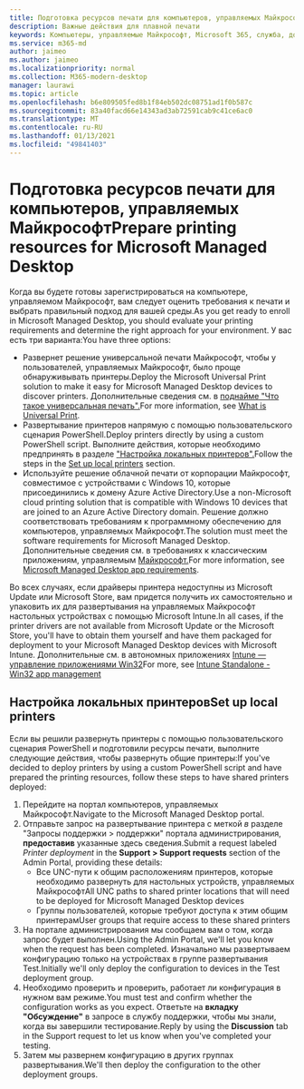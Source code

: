 ```yaml
---
title: Подготовка ресурсов печати для компьютеров, управляемых Майкрософт
description: Важные действия для плавной печати
keywords: Компьютеры, управляемые Майкрософт, Microsoft 365, служба, документация
ms.service: m365-md
author: jaimeo
ms.author: jaimeo
ms.localizationpriority: normal
ms.collection: M365-modern-desktop
manager: laurawi
ms.topic: article
ms.openlocfilehash: b6e809505fed8b1f84eb502dc08751ad1f0b587c
ms.sourcegitcommit: 83a40facd66e14343ad3ab72591cab9c41ce6ac0
ms.translationtype: MT
ms.contentlocale: ru-RU
ms.lasthandoff: 01/13/2021
ms.locfileid: "49841403"
---
```

# <a name="prepare-printing-resources-for-microsoft-managed-desktop"></a><span data-ttu-id="c4241-104">Подготовка ресурсов печати для компьютеров, управляемых Майкрософт</span><span class="sxs-lookup"><span data-stu-id="c4241-104">Prepare printing resources for Microsoft Managed Desktop</span></span>

<span data-ttu-id="c4241-105">Когда вы будете готовы зарегистрироваться на компьютере, управляемом Майкрософт, вам следует оценить требования к печати и выбрать правильный подход для вашей среды.</span><span class="sxs-lookup"><span data-stu-id="c4241-105">As you get ready to enroll in Microsoft Managed Desktop, you should evaluate your printing requirements and determine the right approach for your environment.</span></span> <span data-ttu-id="c4241-106">У вас есть три варианта:</span><span class="sxs-lookup"><span data-stu-id="c4241-106">You have three options:</span></span>
 
- <span data-ttu-id="c4241-107">Развернет решение универсальной печати Майкрософт, чтобы у пользователей, управляемых Майкрософт, было проще обнаруживывать принтеры.</span><span class="sxs-lookup"><span data-stu-id="c4241-107">Deploy the Microsoft Universal Print solution to make it easy for Microsoft Managed Desktop devices to discover printers.</span></span> <span data-ttu-id="c4241-108">Дополнительные сведения см. в [поднайме "Что такое универсальная печать".](https://docs.microsoft.com/universal-print/fundamentals/universal-print-whatis)</span><span class="sxs-lookup"><span data-stu-id="c4241-108">For more information, see [What is Universal Print](https://docs.microsoft.com/universal-print/fundamentals/universal-print-whatis).</span></span>
- <span data-ttu-id="c4241-109">Развертывание принтеров напрямую с помощью пользовательского сценария PowerShell.</span><span class="sxs-lookup"><span data-stu-id="c4241-109">Deploy printers directly by using a custom PowerShell script.</span></span> <span data-ttu-id="c4241-110">Выполните действия, которые необходимо предпринять в разделе ["Настройка локальных принтеров".](#set-up-local-printers)</span><span class="sxs-lookup"><span data-stu-id="c4241-110">Follow the steps in the [Set up local printers](#set-up-local-printers) section.</span></span>
- <span data-ttu-id="c4241-111">Используйте решение облачной печати от корпорации Майкрософт, совместимое с устройствами с Windows 10, которые присоединились к домену Azure Active Directory.</span><span class="sxs-lookup"><span data-stu-id="c4241-111">Use a non-Microsoft cloud printing solution that is compatible with Windows 10 devices that are joined to an Azure Active Directory domain.</span></span> <span data-ttu-id="c4241-112">Решение должно соответствовать требованиям к программному обеспечению для компьютеров, управляемых Майкрософт.</span><span class="sxs-lookup"><span data-stu-id="c4241-112">The solution must meet the software requirements for Microsoft Managed Desktop.</span></span> <span data-ttu-id="c4241-113">Дополнительные сведения см. в требованиях к классическим приложениям, управляемым [Майкрософт.](../service-description/mmd-app-requirements.md)</span><span class="sxs-lookup"><span data-stu-id="c4241-113">For more information, see [Microsoft Managed Desktop app requirements](../service-description/mmd-app-requirements.md).</span></span>
 
<span data-ttu-id="c4241-114">Во всех случаях, если драйверы принтера недоступны из Microsoft Update или Microsoft Store, вам придется получить их самостоятельно и упаковить их для развертывания на управляемых Майкрософт настольных устройствах с помощью Microsoft Intune.</span><span class="sxs-lookup"><span data-stu-id="c4241-114">In all cases, if the printer drivers are not available from Microsoft Update or the Microsoft Store, you'll have to obtain them yourself and have them packaged for deployment to your Microsoft Managed Desktop devices with Microsoft Intune.</span></span> <span data-ttu-id="c4241-115">Дополнительные см. в автономных приложениях [Intune — управление приложениями Win32](https://docs.microsoft.com/mem/intune/apps/apps-win32-app-management)</span><span class="sxs-lookup"><span data-stu-id="c4241-115">For more, see [Intune Standalone - Win32 app management](https://docs.microsoft.com/mem/intune/apps/apps-win32-app-management)</span></span>

## <a name="set-up-local-printers"></a><span data-ttu-id="c4241-116">Настройка локальных принтеров</span><span class="sxs-lookup"><span data-stu-id="c4241-116">Set up local printers</span></span>

<span data-ttu-id="c4241-117">Если вы решили развернуть принтеры с помощью пользовательского сценария PowerShell и подготовили ресурсы печати, выполните следующие действия, чтобы развернуть общие принтеры:</span><span class="sxs-lookup"><span data-stu-id="c4241-117">If you've decided to deploy printers by using a custom PowerShell script and have prepared the printing resources, follow these steps to have shared printers deployed:</span></span>

1.  <span data-ttu-id="c4241-118">Перейдите на портал компьютеров, управляемых Майкрософт.</span><span class="sxs-lookup"><span data-stu-id="c4241-118">Navigate to the Microsoft Managed Desktop portal.</span></span>
2.  <span data-ttu-id="c4241-119">Отправьте запрос на развертывание принтера с меткой *в* разделе "Запросы поддержки > поддержки" портала администрирования, **предоставив** указанные здесь сведения.</span><span class="sxs-lookup"><span data-stu-id="c4241-119">Submit a request labeled *Printer deployment* in the **Support > Support requests** section of the Admin Portal, providing these details:</span></span>
    - <span data-ttu-id="c4241-120">Все UNC-пути к общим расположениям принтеров, которые необходимо развернуть для настольных устройств, управляемых Майкрософт</span><span class="sxs-lookup"><span data-stu-id="c4241-120">All UNC paths to shared printer locations that will need to be deployed for Microsoft Managed Desktop devices</span></span>
    - <span data-ttu-id="c4241-121">Группы пользователей, которые требуют доступа к этим общим принтерам</span><span class="sxs-lookup"><span data-stu-id="c4241-121">User groups that require access to these shared printers</span></span>
3.  <span data-ttu-id="c4241-122">На портале администрирования мы сообщаем вам о том, когда запрос будет выполнен.</span><span class="sxs-lookup"><span data-stu-id="c4241-122">Using the Admin Portal, we'll let you know when the request has been completed.</span></span> <span data-ttu-id="c4241-123">Изначально мы развертываем конфигурацию только на устройствах в группе развертывания Test.</span><span class="sxs-lookup"><span data-stu-id="c4241-123">Initially we'll only deploy the configuration to devices in the Test deployment group.</span></span>
4.  <span data-ttu-id="c4241-124">Необходимо проверить и проверить, работает ли конфигурация в нужном вам режиме.</span><span class="sxs-lookup"><span data-stu-id="c4241-124">You must test and confirm whether the configuration works as you expect.</span></span> <span data-ttu-id="c4241-125">Ответьте на **вкладку "Обсуждение"** в запросе в службу поддержки, чтобы мы знали, когда вы завершили тестирование.</span><span class="sxs-lookup"><span data-stu-id="c4241-125">Reply by using the **Discussion** tab in the Support request to let us know when you've completed your testing.</span></span>
5.  <span data-ttu-id="c4241-126">Затем мы развернем конфигурацию в других группах развертывания.</span><span class="sxs-lookup"><span data-stu-id="c4241-126">We'll then deploy the configuration to the other deployment groups.</span></span>
